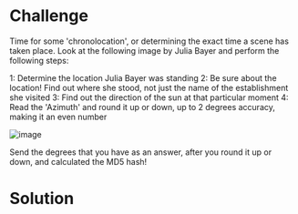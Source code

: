# Challenge

Time for some 'chronolocation', or determining the exact time a scene has taken place. Look at the following image by Julia Bayer and perform the following steps:

1: Determine the location Julia Bayer was standing
2: Be sure about the location! Find out where she stood, not just the name of the establishment she visited
3: Find out the direction of the sun at that particular moment
4: Read the 'Azimuth' and round it up or down, up to 2 degrees accuracy, making it an even number

![image](https://user-images.githubusercontent.com/81070073/121300011-190a4b80-c8ab-11eb-8751-a55052871770.png)

Send the degrees that you have as an answer, after you round it up or down, and calculated the MD5 hash!

# Solution


